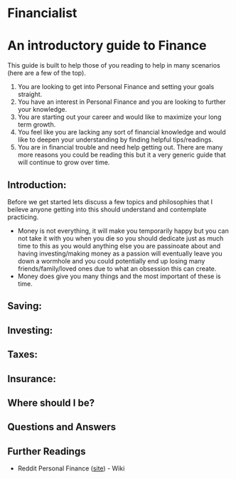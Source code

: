 # Financialist
# An introductory guide to Finance

This guide is built to help those of you reading to help in many scenarios (here are a few of the top). 
1. You are looking to get into Personal Finance and setting your goals straight. 
2. You have an interest in Personal Finance and you are looking to further your knowledge. 
3. You are starting out your career and would like to maximize your long term growth. 
4. You feel like you are lacking any sort of financial knowledge and would like to deepen your understanding by finding helpful tips/readings. 
5. You are in financial trouble and need help getting out. 
There are many more reasons you could be reading this but it a very generic guide that will continue to grow over time. 
 
## Introduction: 
Before we get started lets discuss a few topics and philosophies that I beileve anyone getting into this should understand and contemplate practicing. 
- Money is not everything, it will make you temporarily happy but you can not take it with you when you die so you should dedicate just as much time to this as you would anything else you are passinoate about and having investing/making money as a passion will eventually leave you down a wormhole and you could potentially end up losing many friends/family/loved ones due to what an obsession this can create. 
- Money does give you many things and the most important of these is time. 

 
## Saving:

 
## Investing:

 
## Taxes:

 
## Insurance:

 
## Where should I be?


## Questions and Answers


## Further Readings
* Reddit Personal Finance ([site](https://www.reddit.com/r/personalfinance/wiki/index)) - Wiki
